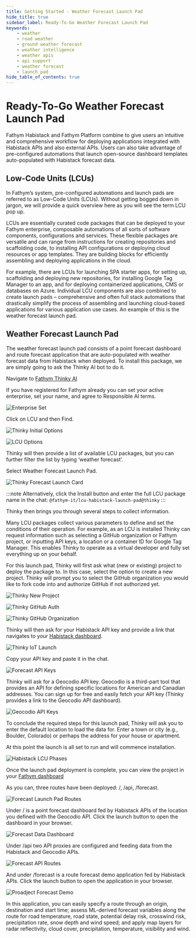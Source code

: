 ```yaml
---
title: Getting Started - Weather Forecast Launch Pad
hide_title: true
sidebar_label: Ready-To-Go Weather Forecast Launch Pad
keywords:
    - weather
    - road weather
    - ground weather forecast
    - weather intelligence
    - weather apis
    - api support
    - weather forecast
    - launch pad
hide_table_of_contents: true
---
```


# Ready-To-Go Weather Forecast Launch Pad

Fathym Habistack and Fathym Platform combine to give users an intuitive and comprehensive workflow for deploying applications integrated with Habistack APIs and also external APIs. Users can also take advantage of pre-configured automations that launch open-source dashboard templates auto-populated with Habistack forecast data.

## Low-Code Units (LCUs)
In Fathym’s system, pre-configured automations and launch pads are referred to as Low-Code Units (LCUs). Without getting bogged down in jargon, we will provide a quick overview here as you will see the term LCU pop up.

LCUs are essentially curated code packages that can be deployed to your Fathym enterprise, composable automations of all sorts of software components, configurations and services. These flexible packages are versatile and can range from instructions for creating repositories and scaffolding code, to installing API configurations or deploying cloud resources or app templates. They are building blocks for efficiently assembling and deploying applications in the cloud.

For example, there are LCUs for launching SPA starter apps, for setting up, scaffolding and deploying new repositories, for installing Google Tag Manager to an app, and for deploying containerized applications, CMS or databases on Azure. Individual LCU components are also combined to create launch pads – comprehensive and often full stack automations that drastically simplify the process of assembling and launching cloud-based applications for various application use cases. An example of this is the weather forecast launch pad.

## Weather Forecast Launch Pad

The weather forecast launch pad consists of a point forecast dashboard and route forecast application that are auto-populated with weather forecast data from Habistack when deployed. To install this package, we are simply going to ask the Thinky AI bot to do it.

Navigate to [Fathym Thinky AI](https://www.fathym.com/thinky)

If you have registered for Fathym already you can set your active enterprise, set your name, and agree to Responsible AI terms. 

![Enterprise Set](https://www.fathym.com/iot/img/screenshots/thinky_active_ent_set.png)

Click on LCU and then Find. 

![Thinky Initial Options](https://www.fathym.com/iot/img/screenshots/thinky_initial_assist_card.png)

![LCU Options](https://www.fathym.com/iot/img/screenshots/thinky_lcu_options.png)

Thinky will then provide a list of available LCU packages, but you can further filter the list by typing ‘weather forecast’.

Select Weather Forecast Launch Pad. 

![Thinky Forecast Launch Card](https://www.fathym.com/iot/img/screenshots/thinky_forecast_launch_card.png)

:::note
Alternatively, click the Install button and enter the full LCU package name in the chat: ```@fathym-it/lcu-habistack-launch-pad@thinky```
:::

Thinky then brings you through several steps to collect information. 

Many LCU packages collect various parameters to define and set the conditions of their operation. For example, as an LCU is installed Thinky can request information such as selecting a GitHub organization or Fathym project, or inputting API keys, a location or a container ID for Google Tag Manager. This enables Thinky to operate as a virtual developer and fully set everything up on your behalf.

For this launch pad, Thinky will first ask what (new or existing) project to deploy the package to. In this case, select the option to create a new project. Thinky will prompt you to select the GitHub organization you would like to fork code into and authorize GitHub if not authorized yet.

![Thinky New Project](https://www.fathym.com/iot/img/screenshots/thinky_create_new_project.png)

![Thinky GitHub Auth](https://www.fathym.com/iot/img/screenshots/thinky_gh_auth.png)

![Thinky GitHub Organization](https://www.fathym.com/iot/img/screenshots/thinky_gh_org_selection.png)

Thinky will then ask for your Habistack API key and provide a link that navigates to your [Habistack dashboard](https://www.fathym.com/dashboard/forecast/).

![Thinky IoT Launch](https://www.fathym.com/iot/img/screenshots/thinky_habistack_api_card.png)

Copy your API key and paste it in the chat. 

![Forecast API Keys](https://www.fathym.com/iot/img/screenshots/iot_api_keys.png)

Thinky will ask for a Geocodio API key. Geocodio is a third-part tool that provides an API for defining specific locations for American and Canadian addresses. You can sign up for free and easily fetch your API key (Thinky provides a link to the Geocodio API dashboard).  

![Geocodio API Keys](https://www.fathym.com/iot/img/screenshots/geocodio_api_keys.png)

To conclude the required steps for this launch pad, Thinky will ask you to enter the default location to load the data for. Enter a town or city (e.g., Boulder, Colorado) or perhaps the address for your house or apartment. 

At this point the launch is all set to run and will commence installation. 

![Habistack LCU Phases](https://www.fathym.com/iot/img/screenshots/thinky_habistack_gh_phases.png)

Once the launch pad deployment is complete, you can view the project in your [Fathym dashboard](https://www.fathym.com/dashboard/)

As you can, three routes have been deployed: /, /api, /forecast.

![Forecast Launch Pad Routes](https://www.fathym.com/iot/img/screenshots/habistack_routes_configured.png)

Under / is a point forecast dashboard fed by Habistack APIs of the location you defined with the Geocodio API. Click the launch button to open the dashboard in your browser.

![Forecast Data Dashboard](https://www.fathym.com/iot/img/screenshots/forecast_data_dashboard.png)

Under /api two API proxies are configured and feeding data from the Habistack and Geocodio APIs.

![Forecast API Routes](https://www.fathym.com/iot/img/screenshots/forecast_api_routes.png)

And under /forecast is a route forecast demo application fed by Habistack APIs. Click the launch button to open the application in your browser.

![Proadject Forecast Demo](https://www.fathym.com/iot/img/screenshots/proadject_forecast_demo.png)

In this application, you can easily specify a route through an origin, destination and start time; assess ML-derived forecast variables along the route for road temperature, road state, potential delay risk, crosswind risk, precipitation rate, snow depth and wind speed; and apply map layers for radar reflectivity, cloud cover, precipitation, temperature, visibility and wind.